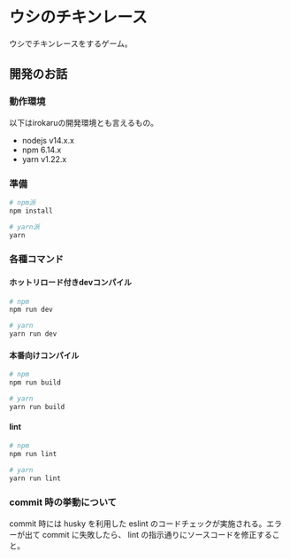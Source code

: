 # ウシのチキンレース

ウシでチキンレースをするゲーム。

## 開発のお話

### 動作環境

以下はirokaruの開発環境とも言えるもの。

- nodejs v14.x.x
- npm 6.14.x
- yarn v1.22.x

### 準備

```bash
# npm派
npm install

# yarn派
yarn
```

### 各種コマンド

#### ホットリロード付きdevコンパイル

```bash
# npm
npm run dev

# yarn
yarn run dev
```

#### 本番向けコンパイル

```bash
# npm
npm run build

# yarn
yarn run build
```

#### lint

```bash
# npm
npm run lint

# yarn
yarn run lint
```

### commit 時の挙動について

commit 時には husky を利用した eslint のコードチェックが実施される。エラーが出て commit に失敗したら、 lint の指示通りにソースコードを修正すること。
